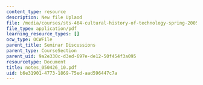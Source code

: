 ```yaml
---
content_type: resource
description: New file Uplaod
file: /media/courses/sts-464-cultural-history-of-technology-spring-2005/b6e319014773186975edaad596447c7a_notes_050426_10.pdf
file_type: application/pdf
learning_resource_types: []
ocw_type: OCWFile
parent_title: Seminar Discussions
parent_type: CourseSection
parent_uid: 9a2e330c-d3ed-697e-de12-50f454f3a095
resourcetype: Document
title: notes_050426_10.pdf
uid: b6e31901-4773-1869-75ed-aad596447c7a
---
```

